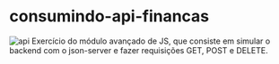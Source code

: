 # consumindo-api-financas
 
![api](https://github.com/DevMateusmac/consumindo-api-financas/assets/99038035/3f94d83f-29ce-43dd-96be-84e8368d7002)
Exercício do módulo avançado de JS, que consiste em simular o backend com o json-server e fazer requisições GET, POST e DELETE.
